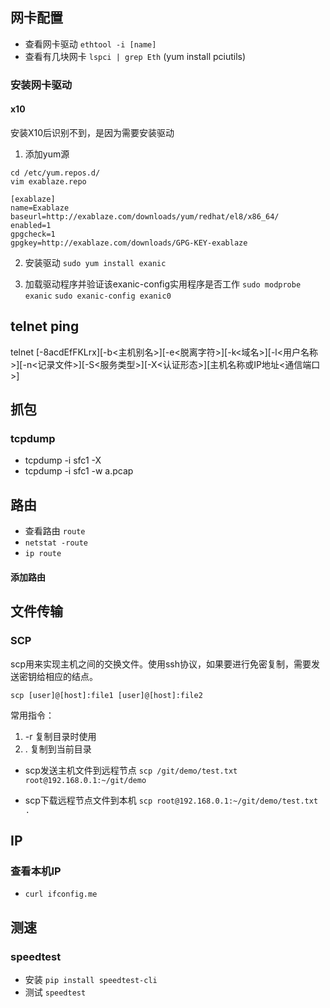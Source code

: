 ## 网卡配置
- 查看网卡驱动 `ethtool -i [name]`
- 查看有几块网卡 `lspci | grep Eth` (yum install pciutils)

### 安装网卡驱动
#### x10
安装X10后识别不到，是因为需要安装驱动
1. 添加yum源
```shell script
cd /etc/yum.repos.d/
vim exablaze.repo

[exablaze]
name=Exablaze
baseurl=http://exablaze.com/downloads/yum/redhat/el8/x86_64/
enabled=1
gpgcheck=1
gpgkey=http://exablaze.com/downloads/GPG-KEY-exablaze
```

2. 安装驱动 `sudo yum install exanic`

3. 加载驱动程序并验证该exanic-config实用程序是否工作
 `sudo modprobe exanic`
 `sudo exanic-config exanic0`

## telnet ping
telnet [-8acdEfFKLrx][-b<主机别名>][-e<脱离字符>][-k<域名>][-l<用户名称>][-n<记录文件>][-S<服务类型>][-X<认证形态>][主机名称或IP地址<通信端口>]

## 抓包
### tcpdump
- tcpdump -i sfc1 -X
- tcpdump -i sfc1 -w a.pcap

## 路由
- 查看路由 `route`
- `netstat -route`
- `ip route`

#### 添加路由

## 文件传输 
### SCP
scp用来实现主机之间的交换文件。使用ssh协议，如果要进行免密复制，需要发送密钥给相应的结点。

`scp [user]@[host]:file1 [user]@[host]:file2`

常用指令：
1. -r 复制目录时使用
2. . 复制到当前目录

- scp发送主机文件到远程节点
`scp /git/demo/test.txt root@192.168.0.1:~/git/demo`

- scp下载远程节点文件到本机
`scp root@192.168.0.1:~/git/demo/test.txt .`

## IP
### 查看本机IP
- `curl ifconfig.me`

## 测速
### speedtest
- 安装 `pip install speedtest-cli`
- 测试 `speedtest`